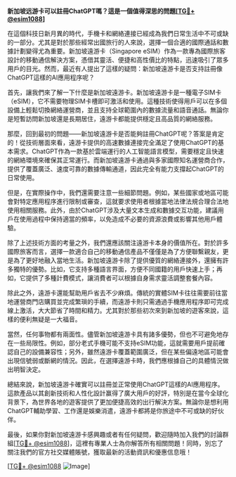 **新加坡远游卡可以註冊ChatGPT嗎？這是一個值得深思的問題[[TG💪+ @esim1088](https://t.me/s/esim1088)]**

在這個科技日新月異的時代，手機卡和網絡連接已經成為我們日常生活中不可或缺的一部分。尤其是對於那些經常出國旅行的人來說，選擇一個合適的國際通話和數據計劃變得尤為重要。新加坡遠游卡（Singapore eSIM）作為一款專為國際旅客設計的移動通信解決方案，憑借其靈活、便捷和高性價比的特點，迅速吸引了眾多用戶的目光。然而，最近有人提出了這樣的疑問：新加坡遠游卡是否支持註冊像ChatGPT這樣的AI應用程序呢？

首先，讓我們來了解一下什麼是新加坡遠游卡。新加坡遠游卡是一種電子SIM卡（eSIM），它不需要物理SIM卡槽即可激活和使用。這種技術使得用戶可以在多個設備上輕鬆切換網絡運營商，並且支持全球範圍內的數據流量和語音通話。無論你是短暫訪問新加坡還是長期居住，遠游卡都能提供穩定且高品質的網絡服務。

那麼，回到最初的問題——新加坡遠游卡是否能夠註冊ChatGPT呢？答案是肯定的！從技術層面來看，遠游卡提供的高速數據連接完全滿足了使用ChatGPT的基本需求。ChatGPT作為一款基於雲端運行的人工智能語言模型，需要穩定且快速的網絡環境來確保其正常運行。而新加坡遠游卡通過與多家國際知名運營商合作，提供了覆蓋廣泛、速度可靠的數據傳輸通道，因此完全有能力支撐起ChatGPT的日常使用。

但是，在實際操作中，我們還需要注意一些細節問題。例如，某些國家或地區可能會對特定應用程序進行限制或審查，這就要求使用者根據當地法律法規合理合法地使用相關服務。此外，由於ChatGPT涉及大量文本生成和數據交互功能，建議用戶在使用過程中保持適當的頻率，以免造成不必要的資源浪費或影響其他用戶體驗。

除了上述技術方面的考量之外，我們還應該關注遠游卡本身的價值所在。對於許多國際旅客而言，選擇一款適合自己的移動通信產品不僅僅是為了方便聯繫親友，更是為了更好地融入當地生活。新加坡遠游卡除了提供優質的網絡連接外，還擁有許多獨特的優勢。比如，它支持多種語言界面，方便不同國籍的用戶快速上手；再如，它提供了多種計費模式，讓消費者可以根據自身需求靈活調整套餐內容。

除此之外，遠游卡還能幫助用戶省去不少麻煩。傳統的實體SIM卡往往需要前往當地運營商門店購買並完成繁瑣的手續，而遠游卡則只需通過手機應用程序即可完成線上激活，大大節省了時間和精力。尤其對於那些初次來到新加坡的遊客來說，這樣的便利無疑是一大福音。

當然，任何事物都有兩面性。儘管新加坡遠游卡具有諸多優勢，但也不可避免地存在一些局限性。例如，部分老式手機可能不支持eSIM功能，這就需要用戶提前確認自己的設備兼容性；另外，雖然遠游卡覆蓋範圍廣泛，但在某些偏遠地區可能會出現信號弱或斷網的情況。因此，在選擇遠游卡時，我們應根據自己的具體情況做出明智決定。

總結來說，新加坡遠游卡確實可以註冊並正常使用ChatGPT這樣的AI應用程序。這款產品以其創新技術和人性化設計赢得了廣大用戶的好評，特別是在當今全球化背景下，為世界各地的遊客提供了更加便捷高效的出行解決方案。無論你是想利用ChatGPT輔助學習、工作還是娛樂消遣，遠游卡都將是你旅途中不可或缺的好伙伴。

最後，如果你對新加坡遠游卡感興趣或者有任何疑問，歡迎隨時加入我們的討論群組[[TG💪+ @esim1088](https://t.me/s/esim1088)]，這裡有專業人士為你解答所有相關問題！同時，別忘了關注我們的官方社交媒體賬號，獲取最新的活動資訊和優惠信息哦！

[[TG💪+ @esim1088](https://t.me/s/esim1088) ![Image](https://i.postimg.cc/4NQfJmqS/Snipaste-2025-05-13-00-14-12.png)]